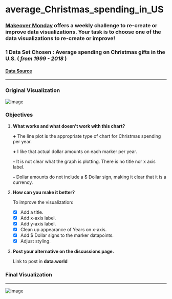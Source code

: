 # average_Christmas_spending_in_US

### [Makeover Monday](https://www.makeovermonday.co.uk/) offers a weekly challenge to re-create or improve data visualizations. Your task is to choose one of the data visualizations to re-create or improve!

### 1  Data Set Chosen : Average spending on Christmas gifts in the U.S. ( *from 1999 - 2018* )

#### [Data Source](https://data.world/makeovermonday/2018w52)

---

### **Original Visualization**
![image](https://drive.google.com/uc?id=1mtoAVMF0kSol1kM5SKiHxJdv9MDA8NJq)

### **Objectives** 
1. **What works and what doesn't work with this chart?**

   **+** The line plot is the appropriate type of chart for Christmas spending per year.

   **+** I like that actual dollar amounts on each marker per year.

   **-** It is not clear what the graph is plotting. There is no title nor x axis label.
   
   **-** Dollar amounts do not include a $ Dollar sign, making it clear that it is a currency.

2. **How can you make it better?**

   To improve the visualization:
    - [x] Add a title.
    - [x] Add x-axis label. 
    - [x] Add y-axis label.
    - [x] Clean up appearance of Years on x-axis.
    - [x] Add $ Dollar signs to the marker datapoints.
    - [x] Adjust styling. 
3. **Post your alternative on the discussions page.**

   Link to post in **data.world**
   
### **Final Visualization**

---
![image](https://drive.google.com/uc?id=1_1bDZTUlfyxb1GDHazuwtBNti8Z3uEvN)




